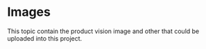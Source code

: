 # Images
This topic contain the product vision image and other that could be uploaded into this project.
